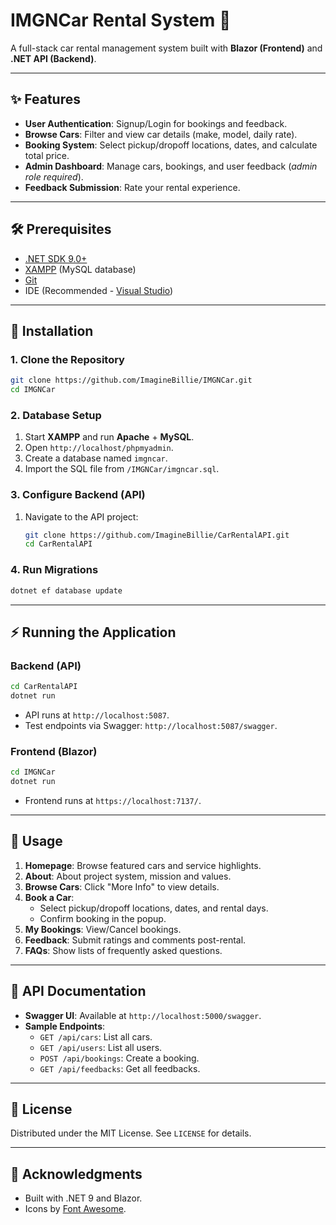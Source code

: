 # IMGNCar Rental System 🚗

A full-stack car rental management system built with **Blazor (Frontend)** and **.NET API (Backend)**.

---

## ✨ Features
- **User Authentication**: Signup/Login for bookings and feedback.
- **Browse Cars**: Filter and view car details (make, model, daily rate).
- **Booking System**: Select pickup/dropoff locations, dates, and calculate total price.
- **Admin Dashboard**: Manage cars, bookings, and user feedback (*admin role required*).
- **Feedback Submission**: Rate your rental experience.

---

## 🛠️ Prerequisites
- [.NET SDK 9.0+](https://dotnet.microsoft.com/download)
- [XAMPP](https://www.apachefriends.org/) (MySQL database)
- [Git](https://git-scm.com/)
- IDE (Recommended - [Visual Studio](https://visualstudio.microsoft.com/))

---

## 🚀 Installation

### 1. Clone the Repository
```bash
git clone https://github.com/ImagineBillie/IMGNCar.git
cd IMGNCar
```

### 2. Database Setup
1. Start **XAMPP** and run **Apache** + **MySQL**.
2. Open `http://localhost/phpmyadmin`.
3. Create a database named `imgncar`.
4. Import the SQL file from `/IMGNCar/imgncar.sql`.

### 3. Configure Backend (API)
1. Navigate to the API project:
   ```bash
   git clone https://github.com/ImagineBillie/CarRentalAPI.git
   cd CarRentalAPI
   ```

### 4. Run Migrations
```bash
dotnet ef database update
```

---

## ⚡ Running the Application

### Backend (API)
```bash
cd CarRentalAPI
dotnet run
```
- API runs at `http://localhost:5087`.
- Test endpoints via Swagger: `http://localhost:5087/swagger`.

### Frontend (Blazor)
```bash
cd IMGNCar
dotnet run
```
- Frontend runs at `https://localhost:7137/`.

---

## 📖 Usage
1. **Homepage**: Browse featured cars and service highlights.
2. **About**: About project system, mission and values.
3. **Browse Cars**: Click "More Info" to view details.
4. **Book a Car**:
   - Select pickup/dropoff locations, dates, and rental days.
   - Confirm booking in the popup.
5. **My Bookings**: View/Cancel bookings.
6. **Feedback**: Submit ratings and comments post-rental.
7. **FAQs**: Show lists of frequently asked questions.

---

## 🔧 API Documentation
- **Swagger UI**: Available at `http://localhost:5000/swagger`.
- **Sample Endpoints**:
  - `GET /api/cars`: List all cars.
  - `GET /api/users`: List all users.
  - `POST /api/bookings`: Create a booking.
  - `GET /api/feedbacks`: Get all feedbacks.

---

## 📜 License
Distributed under the MIT License. See `LICENSE` for details.

---

## 🙏 Acknowledgments
- Built with .NET 9 and Blazor.
- Icons by [Font Awesome](https://fontawesome.com/).
